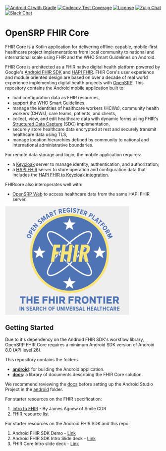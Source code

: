 [![Android CI with Gradle](https://github.com/opensrp/fhircore/actions/workflows/ci.yml/badge.svg?branch=main)](https://github.com/opensrp/fhircore/actions/workflows/ci.yml?query=branch%3Amain)
[![Codecov Test Coverage](https://codecov.io/gh/opensrp/fhircore/branch/main/graph/badge.svg?token=IJUTHZUGGH)](https://codecov.io/gh/opensrp/fhircore)
[![License](https://img.shields.io/badge/License-Apache_2.0-blue.svg)](https://opensource.org/licenses/Apache-2.0)
[![Zulip Chat](https://img.shields.io/badge/zulip-join_chat-brightgreen.svg)](https://chat.fhir.org/#narrow/stream/370552-OpenSRP)
[![Slack Chat](https://img.shields.io/badge/slack-join_chat-purple)](https://join.slack.com/t/opensrp/shared_invite/zt-1xvw5fsjo-5RPlKqHmpU57SumJavgCzA)

# OpenSRP FHIR Core

FHIR Core is a Kotlin application for delivering offline-capable, mobile-first healthcare project implementations from local community to national and international scale using FHIR and the WHO Smart Guidelines on Android.

FHIR Core is architected as a FHIR native digital health platform powered by Google's [Android FHIR SDK](https://github.com/google/android-fhir) and [HAPI FHIR](https://hapifhir.io/). FHIR Core's user experience and module oriented design are based on over a decade of real world experience implementing digital health projects with [OpenSRP](https://smartregister.org/). This repository contains the Android mobile application built to:

- load configuration data as FHIR resources,
- support the WHO Smart Guidelines,
- manage the identities of healthcare workers (HCWs), community health workers (CHWs), care teams, patients, and clients,
- collect, view, and edit healthcare data with dynamic forms using FHIR's [Structured Data Capture](https://hl7.org/fhir/us/sdc/index.html) (SDC) implementation,
- securely store healthcare data encrypted at rest and securely transmit healthcare data using TLS,
- manage location hierarchies defined by community to national and international administrative boundaries.

For remote data storage and login, the mobile application requires:
- a [Keycloak](https://www.keycloak.org/) server to manage identity, authentication, and authorization;
- a [HAPI FHIR](https://hapifhir.io/) server to store operation and configuration data that includes the [HAPI FHIR to Keycloak integration](https://github.com/opensrp/hapi-fhir-keycloak).

FHIRcore also interoperates well with:
- [OpenSRP Web](https://github.com/OpenSRP/web) to access healthcare data from the same HAPI FHIR server.

<img align=center width=400 src="docs/assets/fhircore.png">

## Getting Started

Due to it's dependency on the Android FHIR SDK's workflow library, OpenSRP FHIR Core requires a minimum Android SDK version of Android 8.0 (API level 26).

This repository contains the folders
* **[android](android)**: for building the Android application.
* **[docs](docs)**: a library of documents describing the FHIR Core solution.

We recommend reviewing the [docs](https://docs.smartregister.org/) before setting up the Android Studio Project in the [android](android) folder.

For starter resources on the FHIR specification:

1. [Intro to FHIR](https://youtu.be/YbQcJj1GqH0) - By James Agnew of Smile CDR
1. [FHIR resource list](http://hl7.org/fhir/resourcelist.html)

For starter resources on the Android FHIR SDK and this repo:

1. Android FHIR SDK Demo - [Link](https://drive.google.com/file/d/1ORjk3pNOKjGyZlbayAViPy4xkI8p-aFB/view?usp=sharing)
1. Android FHIR SDK Intro Slide deck - [Link](https://docs.google.com/presentation/d/1oc6EBJAcXsBwyBgtnra61xoM7naBF0aj8WbfrUT7Y2A)
1. FHIR Core Intro slide deck - [Link](https://docs.google.com/presentation/d/1eFsf9a5dcNqKXlfsEWyNZyoVooIbK3jq6694xarARr8)
